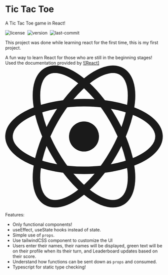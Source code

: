 # Tic Tac Toe

A Tic Tac Toe game in React!

![license](https://img.shields.io/github/license/Kidyoh/tic-tac-toe)&nbsp;&nbsp;![version](https://img.shields.io/github/package-json/v/Kidyoh/tic-tac-toe)&nbsp;&nbsp;![last-commit](https://img.shields.io/github/last-commit/Kidyoh/tic-tac-toe)

This project was done while learning react for the first time, this is my first project. 

A fun way to learn React for those who are still in the beginning stages! Used the documentation provided by [![React]<svg width="100%" height="100%" viewBox="-10.5 -9.45 21 18.9" fill="none" xmlns="http://www.w3.org/2000/svg" class="text-sm mr-0 w-10 h-10 text-link dark:text-link-dark flex origin-center transition-all ease-in-out"><circle cx="0" cy="0" r="2" fill="currentColor"></circle><g stroke="currentColor" stroke-width="1" fill="none"><ellipse rx="10" ry="4.5"></ellipse><ellipse rx="10" ry="4.5" transform="rotate(60)"></ellipse><ellipse rx="10" ry="4.5" transform="rotate(120)"></ellipse></g></svg>](https://React.dev)

Features:

* Only functional components!
* useEffect, useState hooks instead of state.
* Simple use of `props`.
* Use tailwindCSS component to customize the UI
* Users enter their names, their names will be displayed, green text will be on their profile when its their turn, and Leaderboard updates based on their score.
* Understand how functions can be sent down as `props` and consumed.
* Typescript for static type checking!
